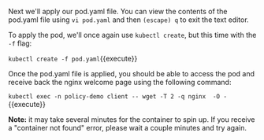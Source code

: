 Next we'll apply our pod.yaml file.  You can view the contents of the pod.yaml file using `vi pod.yaml` and then `(escape) q` to exit the text editor.

To apply the pod, we'll once again use `kubectl create`, but this time with the `-f` flag:

`kubectl create -f pod.yaml`{{execute}}

Once the pod.yaml file is applied, you should be able to access the pod and receive back the nginx welcome page using the following command:

`
kubectl exec -n policy-demo client -- wget -T 2 -q nginx  -O -
`{{execute}}

**Note:** it may take several minutes for the container to spin up.  If you receive a "container not found" error, please wait a couple minutes and try again.
